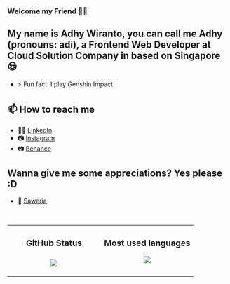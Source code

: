 ### Welcome my Friend 👋😊

## My name is Adhy Wiranto, you can call me Adhy (pronouns: adi), a Frontend Web Developer at Cloud Solution Company in based on Singapore 😎
- ⚡ Fun fact: I play Genshin Impact

## 📫 How to reach me
- 👩‍💻 [LinkedIn](https://www.linkedin.com/in/adhy-wiranto-sudjana-s-t-665882155/)
- 📷 [Instagram](https://www.instagram.com/adhywiranto44/)
- 📷 [Behance](https://www.behance.net/skuukzkylxixsxa)

## Wanna give me some appreciations? Yes please :D
- 💸 [Saweria](https://saweria.co/adhywiranto44)

<br>

<table>
   <td width="50%" valign="top">
    <h3 align="center"> GitHub Status<h3>
    <p align="center">
      <img src="https://github-readme-stats.vercel.app/api?username=AdhyWiranto44&theme=algolia&column=7&no-frame=true" />
    </p>
   </td>
   <td width="50%" valign="top">
    <h3 align="center"> Most used languages</h3>
     <p align="center">
      <img src="https://github-readme-stats.vercel.app/api/top-langs/?username=AdhyWiranto44&theme=outrun&column=7&no-frame=true"/>
     </p>
  </td>
</table>
